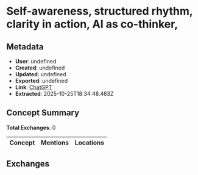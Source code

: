 # Self-awareness, structured rhythm, clarity in action, AI as co-thinker,

## Metadata

- **User**: undefined
- **Created**: undefined
- **Updated**: undefined
- **Exported**: undefined
- **Link**: [ChatGPT](undefined)
- **Extracted**: 2025-10-25T18:34:48.463Z

## Concept Summary

**Total Exchanges**: 0

| Concept | Mentions | Locations |
|---------|----------|----------|

## Exchanges

